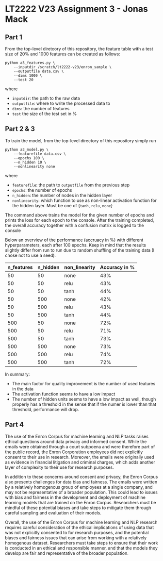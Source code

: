 # LT2222 V23 Assignment 3 - Jonas Mack

## Part 1
From the top-level diretcory of this repository, the feature table with a test size of 20% and 1000 features can be created as follows:
```
python a3_features.py \
	--inputdir /scratch/lt2222-v23/enron_sample \
	--outputfile data.csv \
	--dims 1000 \
	--test 20
```
where
- `inputdir`: the path to the raw data
- `outputfile`: where to write the processed data to
- `dims`: the number of features
- `test` the size of the test set in %

## Part 2 & 3
To train the model, from the top-level directory of this repository simply run
```
python a3_model.py \
	--featurefile data.csv \
	--epochs 100 \
	--n_hidden 10 \
	--nonlinearity none
```
where
- `featurefile`: the path to `outputfile` from the previous step
- `epochs`: the number of epochs
- `n_hidden`: the number of nodes in the hidden layer
- `nonlinearity`: which function to use as non-linear activation function for the hidden layer. Must be one of {`tanh`, `relu`, `none`}

The command above trains the model for the given number of epochs and prints the loss for each epoch to the console. After the training completed, the overall accuracy together with a confusion matrix is logged to the console

Below an overview of the performance (accruacy in %) with different hyperparameters, each after 100 epochs. Keep in mind that the results slightly differ from run to run due to random shuffling of the training data (I chose not to use a seed).

| n_features | n_hidden | non_linearity | Accuracy in % |
|---|---|---|---|
| 50 | 50 | none | 43% |
| 50 | 50 | relu | 43% |
| 50 | 50 | tanh | 44% |
| 50 | 500 | none | 42% |
| 50 | 500 | relu | 43% |
| 50 | 500 | tanh | 44% |
| 500 | 50 | none | 72% |
| 500 | 50 | relu | 71% |
| 500 | 50 | tanh | 73% |
| 500 | 500 | none | 73% |
| 500 | 500 | relu | 74% |
| 500 | 500 | tanh | 72% |

In summary:
- The main factor for quality improvement is the number of used features in the data
- The activation function seems to have a low impact
- The number of hidden units seems to have a low impact as well, though properly has a threshold in the sense that if the numer is lower than that threshold, performance will drop.

## Part 4

The use of the Enron Corpus for machine learning and NLP tasks raises ethical questions around data privacy and informed consent. While the emails were obtained through a court subpoena and were therefore part of the public record, the Enron Corporation employees did not explicitly consent to their use in research. Moreover, the emails were originally used as evidence in financial litigation and criminal charges, which adds another layer of complexity to their use for research purposes.

In addition to these concerns around consent and privacy, the Enron Corpus also presents challenges for data bias and fairness. The emails were written by a relatively homogenous group of employees at a single company, and may not be representative of a broader population. This could lead to issues with bias and fairness in the development and deployment of machine learning models that are trained on the Enron Corpus. Researchers must be mindful of these potential biases and take steps to mitigate them through careful sampling and evaluation of their models.

Overall, the use of the Enron Corpus for machine learning and NLP research requires careful consideration of the ethical implications of using data that was not explicitly consented to for research purposes, and the potential biases and fairness issues that can arise from working with a relatively homogenous dataset. Researchers must take steps to ensure that their work is conducted in an ethical and responsible manner, and that the models they develop are fair and representative of the broader population.
